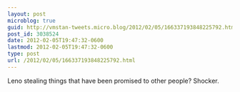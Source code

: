 ```yaml
---
layout: post
microblog: true
guid: http://vmstan-tweets.micro.blog/2012/02/05/166337193848225792.html
post_id: 3038524
date: 2012-02-05T19:47:32-0600
lastmod: 2012-02-05T19:47:32-0600
type: post
url: /2012/02/05/166337193848225792.html
---
```

Leno stealing things that have been promised to other people? Shocker.
